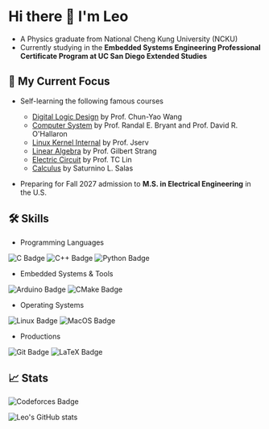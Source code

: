 # Hi there 👋 I'm Leo
- A Physics graduate from National Cheng Kung University (NCKU)
- Currently studying in the **Embedded Systems Engineering Professional
Certificate Program at UC San Diego Extended Studies**

## 🚀 My Current Focus
- Self-learning the following famous courses
  - [Digital Logic Design](https://ocw.nthu.edu.tw/ocw/index.php?page=course&cid=230) by Prof. Chun-Yao Wang
  - [Computer System](https://csapp.cs.cmu.edu) by Prof. Randal E. Bryant and Prof. David R. O'Hallaron
  - [Linux Kernel Internal](https://wiki.csie.ncku.edu.tw/linux/schedule) by Prof. Jserv
  - [Linear Algebra](https://ocw.mit.edu/courses/18-06-linear-algebra-spring-2010/) by Prof. Gilbert Strang
  - [Electric Circuit](https://www.youtube.com/playlist?list=PLHpm7X23eVtI3xn38cdE1vwvw_m1oI_gV) by Prof. TC Lin
  - [Calculus](https://www.amazon.com/Calculus-Variables-Saturnino-L-Salas/dp/0471698040) by Saturnino L. Salas

- Preparing for Fall 2027 admission to **M.S. in Electrical Engineering** in the U.S.

## 🛠️ Skills
- Programming Languages

![C Badge](https://img.shields.io/badge/C-00599C?style=for-the-badge&logo=c&logoColor=white)
![C++ Badge](https://img.shields.io/badge/C%2B%2B-00599C?style=for-the-badge&logo=c%2B%2B&logoColor=white)
![Python Badge](https://img.shields.io/badge/Python-FFD43B?style=for-the-badge&logo=python&logoColor=blue)

- Embedded Systems & Tools

![Arduino Badge](https://img.shields.io/badge/Arduino-00979D?style=for-the-badge&logo=Arduino&logoColor=white)
![CMake Badge](https://img.shields.io/badge/CMake-064F8C?style=for-the-badge&logo=cmake&logoColor=white)

- Operating Systems

![Linux Badge](https://img.shields.io/badge/Linux-FCC624?style=for-the-badge&logo=linux&logoColor=black)
![MacOS Badge](https://img.shields.io/badge/mac%20os-000000?style=for-the-badge&logo=apple&logoColor=white)

- Productions

![Git Badge](https://img.shields.io/badge/GIT-E44C30?style=for-the-badge&logo=git&logoColor=white)
![LaTeX Badge](https://img.shields.io/badge/LaTeX-47A141?style=for-the-badge&logo=LaTeX&logoColor=white)

## 📈 Stats
![Codeforces Badge](https://codeforces-readme-stats.vercel.app/api/badge?username=leoyeh)

![Leo's GitHub stats](https://github-readme-stats.vercel.app/api?username=leoyehx&show_icons=true&theme=nord)

<!--
**leoyehx/leoyehx** is a ✨ _special_ ✨ repository because its `README.md`
(this file) appears on your GitHub profile.

Here are some ideas to get you started:

- 🔭 I’m currently working on ...
- 🌱 I’m currently learning ...
- 👯 I’m looking to collaborate on ...
- 🤔 I’m looking for help with ...
- 💬 Ask me about ...
- 📫 How to reach me: ...
- 😄 Pronouns: ...
- ⚡ Fun fact: ...
-->
